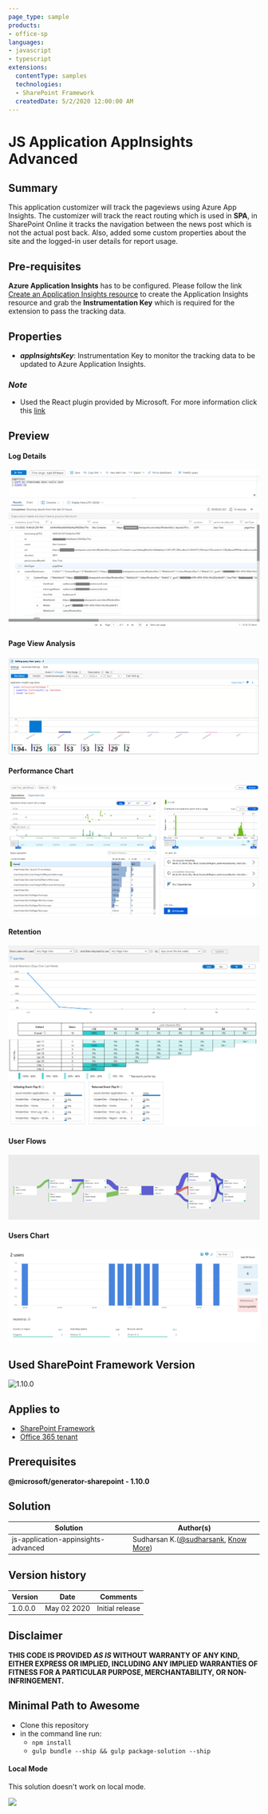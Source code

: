 ```yaml
---
page_type: sample
products:
- office-sp
languages:
- javascript
- typescript
extensions:
  contentType: samples
  technologies:
  - SharePoint Framework
  createdDate: 5/2/2020 12:00:00 AM
---
```

# JS Application AppInsights Advanced

## Summary
This application customizer will track the pageviews using Azure App Insights. The customizer will track the react routing which is used in **SPA**, in SharePoint Online it tracks the navigation between the news post which is not the actual post back. Also, added some custom properties about the site and the logged-in user details for report usage.

## Pre-requisites

**Azure Application Insights** has to be configured. Please follow the link [Create an Application Insights resource](https://docs.microsoft.com/en-us/azure/azure-monitor/app/create-new-resource) to create the Application Insights resource and grab the **Instrumentation Key** which is required for the extension to pass the tracking data.

## Properties

* **_appInsightsKey_**: Instrumentation Key to monitor the tracking data to be updated to Azure Application Insights.

### _Note_

* Used the React plugin provided by Microsoft. For more information click this [link](https://docs.microsoft.com/en-us/azure/azure-monitor/app/javascript)

## Preview

#### Log Details

![JS-Application-AppInsights-Advanced](./assets/AppInsights.png)

#### Page View Analysis

![Page-View-Analysis](./assets/PageViewAnalysis.png)

#### Performance Chart

![Performance](./assets/Performance.png)

#### Retention

![Retention](./assets/Retention.png)

#### User Flows

![User-Flows](./assets/UserFlows.png)

#### Users Chart

![Users-Chart](./assets/UsersChart.png)

## Used SharePoint Framework Version 

![1.10.0](https://img.shields.io/badge/version-1.10.0-green.svg)

## Applies to

* [SharePoint Framework](https:/dev.office.com/sharepoint)
* [Office 365 tenant](https://dev.office.com/sharepoint/docs/spfx/set-up-your-development-environment)

## Prerequisites
 
**@microsoft/generator-sharepoint - 1.10.0**

## Solution

Solution|Author(s)
--------|---------
js-application-appinsights-advanced | Sudharsan K.([@sudharsank](https://twitter.com/sudharsank), [Know More](http://windowssharepointserver.blogspot.com/))

## Version history

Version|Date|Comments
-------|----|--------
1.0.0.0|May 02 2020|Initial release

## Disclaimer

**THIS CODE IS PROVIDED *AS IS* WITHOUT WARRANTY OF ANY KIND, EITHER EXPRESS OR IMPLIED, INCLUDING ANY IMPLIED WARRANTIES OF FITNESS FOR A PARTICULAR PURPOSE, MERCHANTABILITY, OR NON-INFRINGEMENT.**

## Minimal Path to Awesome

- Clone this repository
- in the command line run:
  - `npm install`
  - `gulp bundle --ship && gulp package-solution --ship`

#### Local Mode

This solution doesn't work on local mode.

<img src="https://telemetry.sharepointpnp.com/sp-dev-fx-extensions/samples/js-application-appinsights-advanced" />
